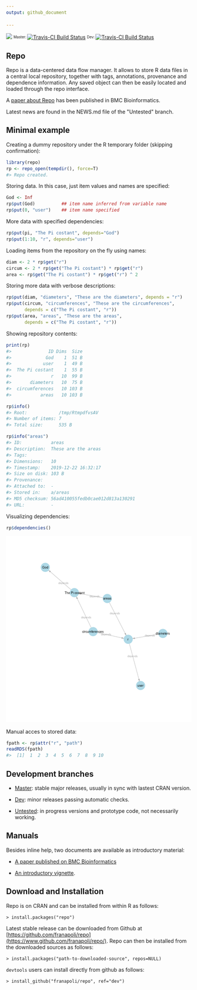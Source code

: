 ```yaml
---
output: github_document

---
```


<!-- README.md is generated from README.Rmd. Please edit that file -->


[![](http://www.r-pkg.org/badges/version/repo)](https://cran.r-project.org/package=repo) <sup><sub>Master: </sub></sup>[![Travis-CI Build Status](https://travis-ci.org/franapoli/repo.svg?branch=master)](https://travis-ci.org/franapoli/repo) <sup><sub>Dev: </sub></sup>[![Travis-CI Build Status](https://travis-ci.org/franapoli/repo.svg?branch=dev)](https://travis-ci.org/franapoli/repo)


## Repo

Repo is a data-centered data flow manager. It allows to store R data
files in a central local repository, together with tags, annotations,
provenance and dependence information. Any saved object can then be
easily located and loaded through the repo interface.

A [paper about Repo](http://rdcu.be/pklt) has been published in BMC
Bioinformatics.

Latest news are found in the NEWS.md file of the "Untested" branch.


## Minimal example

Creating a dummy repository under the R temporary folder (skipping
confirmation):


```r
library(repo)
rp <- repo_open(tempdir(), force=T)
#> Repo created.
```

Storing data. In this case, just item values and names are specified:


```r
God <- Inf
rp$put(God)          ## item name inferred from variable name
rp$put(0, "user")    ## item name specified
```

More data with specified dependencies:


```r
rp$put(pi, "The Pi costant", depends="God")
rp$put(1:10, "r", depends="user")
```

Loading items from the repository on the fly using names:


```r
diam <- 2 * rp$get("r")
circum <- 2 * rp$get("The Pi costant") * rp$get("r")
area <- rp$get("The Pi costant") * rp$get("r") ^ 2
```

Storing more data with verbose descriptions:


```r
rp$put(diam, "diameters", "These are the diameters", depends = "r")
rp$put(circum, "circumferences", "These are the circumferences",
       depends = c("The Pi costant", "r"))
rp$put(area, "areas", "These are the areas",
       depends = c("The Pi costant", "r"))
```

Showing repository contents:


```r
print(rp)
#>              ID Dims  Size
#>             God    1  51 B
#>            user    1  49 B
#>  The Pi costant    1  55 B
#>               r   10  99 B
#>       diameters   10  75 B
#>  circumferences   10 103 B
#>           areas   10 103 B
```

```r
rp$info()
#> Root:            /tmp/RtmpdfvsAV 
#> Number of items: 7 
#> Total size:      535 B
```

```r
rp$info("areas")
#> ID:           areas
#> Description:  These are the areas
#> Tags:         
#> Dimensions:   10
#> Timestamp:    2019-12-22 16:32:17
#> Size on disk: 103 B
#> Provenance:   
#> Attached to:  -
#> Stored in:    a/areas
#> MD5 checksum: 56ad410055fedb0cae012d813a130291
#> URL:          -
```

Visualizing dependencies:


```r
rp$dependencies()
```

![plot of chunk depgraph](inst/README-depgraph-1.png)

Manual acces to stored data:


```r
fpath <- rp$attr("r", "path")
readRDS(fpath)
#>  [1]  1  2  3  4  5  6  7  8  9 10
```

## Development branches

+ [Master](https://github.com/franapoli/repo/tree/master): stable major
releases, usually in sync with lastest CRAN version.

+ [Dev](https://github.com/franapoli/repo/tree/dev): minor releases
passing automatic checks.

+ [Untested](https://github.com/franapoli/repo/tree/untested): in
progress versions and prototype code, not necessarily working.


## Manuals

Besides inline help, two documents are available as introductory
material:

+ [A paper published on BMC Bioinformatics](http://rdcu.be/pklt)

+ [An introductory
vignette](https://rawgit.com/franapoli/repo/gh-pages/index.html).


## Download and Installation

Repo is on CRAN and can be installed from within R as follows:

    > install.packages("repo")
    
Latest stable release can be downloaded from Github at
[https://github.com/franapoli/repo](https://www.github.com/franapoli/repo/).
Repo can then be installed from the downloaded sources as follows:

    > install.packages("path-to-downloaded-source", repos=NULL)

`devtools` users can install directly from github as follows:

    > install_github("franapoli/repo", ref="dev")


